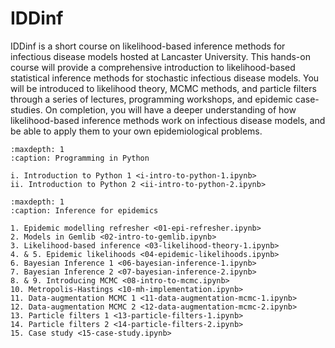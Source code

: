 IDDinf
======

IDDinf is a short course on likelihood-based inference methods for infectious disease
models hosted at Lancaster University. This hands-on course will provide a comprehensive
introduction to likelihood-based statistical inference methods for stochastic infectious
disease models. You will be introduced to likelihood theory, MCMC methods, and particle
filters through a series of lectures, programming workshops, and epidemic case-studies. On
completion, you will have a deeper understanding of how likelihood-based inference methods
work on infectious disease models, and be able to apply them to your own epidemiological
problems.

```{toctree}
:maxdepth: 1
:caption: Programming in Python
	     
i. Introduction to Python 1 <i-intro-to-python-1.ipynb>
ii. Introduction to Python 2 <ii-intro-to-python-2.ipynb>
```

```{toctree}
:maxdepth: 1
:caption: Inference for epidemics
	     
1. Epidemic modelling refresher <01-epi-refresher.ipynb>
2. Models in Gemlib <02-intro-to-gemlib.ipynb>
3. Likelihood-based inference <03-likelihood-theory-1.ipynb>
4. & 5. Epidemic likelihoods <04-epidemic-likelihoods.ipynb>
6. Bayesian Inference 1 <06-bayesian-inference-1.ipynb>
7. Bayesian Inference 2 <07-bayesian-inference-2.ipynb>
8. & 9. Introducing MCMC <08-intro-to-mcmc.ipynb>
10. Metropolis-Hastings <10-mh-implementation.ipynb>
11. Data-augmentation MCMC 1 <11-data-augmentation-mcmc-1.ipynb>
12. Data-augmentation MCMC 2 <12-data-augmentation-mcmc-2.ipynb>
13. Particle filters 1 <13-particle-filters-1.ipynb>
14. Particle filters 2 <14-particle-filters-2.ipynb>
15. Case study <15-case-study.ipynb>
```
